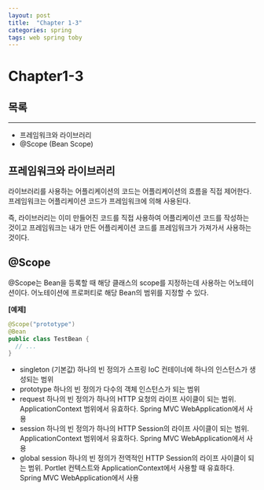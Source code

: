 ```yaml
---
layout: post
title:  "Chapter 1-3"
categories: spring
tags: web spring toby
---
```



# Chapter1-3

## 목록

---

-  프레임워크와 라이브러리
-  @Scope (Bean Scope)



## 프레임워크와 라이브러리

라이브러리를 사용하는 어플리케이션의 코드는 어플리케이션의 흐름을 직접 제어한다.
프레임워크는 어플리케이션 코드가 프레임워크에 의해 사용된다.

즉, 라이브러리는 이미 만들어진 코드를 직접 사용하여 어플리케이션 코드를 작성하는 것이고 프레임워크는 내가 만든 어플리케이션 코드를 프레임워크가 가져가서 사용하는 것이다.



## @Scope

@Scope는 Bean을 등록할 때 해당 클래스의 scope를 지정하는데 사용하는 어노테이션이다.
어노테이션에 프로퍼티로 해당 Bean의 범위를 지정할 수 있다.



**[예제]**

```java
@Scope("prototype")
@Bean
public class TestBean {
  // ...
}
```



- singleton (기본값)
  하나의 빈 정의가 스프링 IoC 컨테이너에 하나의 인스턴스가 생성되는 범위
- prototype
  하나의 빈 정의가 다수의 객체 인스턴스가 되는 범위
- request
  하나의 빈 정의가 하나의 HTTP 요청의 라이프 사이클이 되는 범위. ApplicationContext 범위에서 유효하다.
  Spring MVC WebApplication에서 사용
- session
  하나의 빈 정의가 하나의 HTTP Session의 라이프 사이클이 되는 범위. ApplicationContext 범위에서 유효하다.
  Spring MVC WebApplication에서 사용
- global session
  하나의 빈 정의가 전역적인 HTTP Session의 라이프 사이클이 되는 범위. Portlet 컨텍스트와 ApplicationContext에서 사용할 때 유효하다.
  Spring MVC WebApplication에서 사용